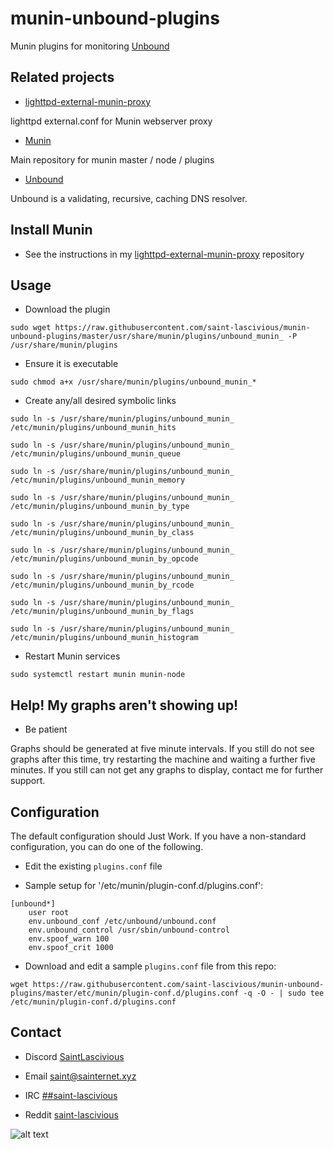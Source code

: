 # munin-unbound-plugins

Munin plugins for monitoring [Unbound](https://github.com/NLnetLabs/unbound)

## Related projects
* [lighttpd-external-munin-proxy](https://github.com/saint-lascivious/lighttpd-external-munin-proxy)

lighttpd external.conf for Munin webserver proxy

* [Munin](https://github.com/munin-monitoring/munin)

Main repository for munin master / node / plugins

* [Unbound](https://github.com/NLnetLabs/unbound)

Unbound is a validating, recursive, caching DNS resolver.

## Install Munin
* See the instructions in my [lighttpd-external-munin-proxy](https://github.com/saint-lascivious/lighttpd-external-munin-proxy) repository

## Usage
* Download the plugin
```
sudo wget https://raw.githubusercontent.com/saint-lascivious/munin-unbound-plugins/master/usr/share/munin/plugins/unbound_munin_ -P /usr/share/munin/plugins
```

* Ensure it is executable
```
sudo chmod a+x /usr/share/munin/plugins/unbound_munin_*
```

* Create any/all desired symbolic links
```
sudo ln -s /usr/share/munin/plugins/unbound_munin_ /etc/munin/plugins/unbound_munin_hits
```
```
sudo ln -s /usr/share/munin/plugins/unbound_munin_ /etc/munin/plugins/unbound_munin_queue
```
```
sudo ln -s /usr/share/munin/plugins/unbound_munin_ /etc/munin/plugins/unbound_munin_memory
```
```
sudo ln -s /usr/share/munin/plugins/unbound_munin_ /etc/munin/plugins/unbound_munin_by_type
```
```
sudo ln -s /usr/share/munin/plugins/unbound_munin_ /etc/munin/plugins/unbound_munin_by_class
```
```
sudo ln -s /usr/share/munin/plugins/unbound_munin_ /etc/munin/plugins/unbound_munin_by_opcode
```
```
sudo ln -s /usr/share/munin/plugins/unbound_munin_ /etc/munin/plugins/unbound_munin_by_rcode
```
```
sudo ln -s /usr/share/munin/plugins/unbound_munin_ /etc/munin/plugins/unbound_munin_by_flags
```
```
sudo ln -s /usr/share/munin/plugins/unbound_munin_ /etc/munin/plugins/unbound_munin_histogram
```

* Restart Munin services
```
sudo systemctl restart munin munin-node
```

## Help! My graphs aren't showing up!

* Be patient

Graphs should be generated at five minute intervals. If you still do not see graphs after this time, try restarting the machine and waiting a further five minutes. If you still can not get any graphs to display, contact me for further support.

## Configuration

The default configuration should Just Work. If you have a non-standard configuration, you can do one of the following.

* Edit the existing `plugins.conf` file

* Sample setup for '/etc/munin/plugin-conf.d/plugins.conf':
```
[unbound*]
    user root
    env.unbound_conf /etc/unbound/unbound.conf
    env.unbound_control /usr/sbin/unbound-control
    env.spoof_warn 100
    env.spoof_crit 1000
```

* Download and edit a sample `plugins.conf` file from this repo:
```
wget https://raw.githubusercontent.com/saint-lascivious/munin-unbound-plugins/master/etc/munin/plugin-conf.d/plugins.conf -q -O - | sudo tee /etc/munin/plugin-conf.d/plugins.conf
```

## Contact
* Discord
[SaintLascivious](https://discord.gg/NC7taVyn)

* Email
saint@sainternet.xyz

* IRC
[##saint-lascivious](https://webchat.freenode.net/##saint-lascivious)

* Reddit
[saint-lascivious](https://www.reddit.com/user/saint-lascivious)

![alt text][logo]

[logo]:https://vignette.wikia.nocookie.net/pokemon/images/7/76/265Wurmple.png "Using the spikes on its rear end, Wurmple peels the bark off trees and feeds on the sap that oozes out. This Pokémon's feet are tipped with suction pads that allow it to cling to glass without slipping."
